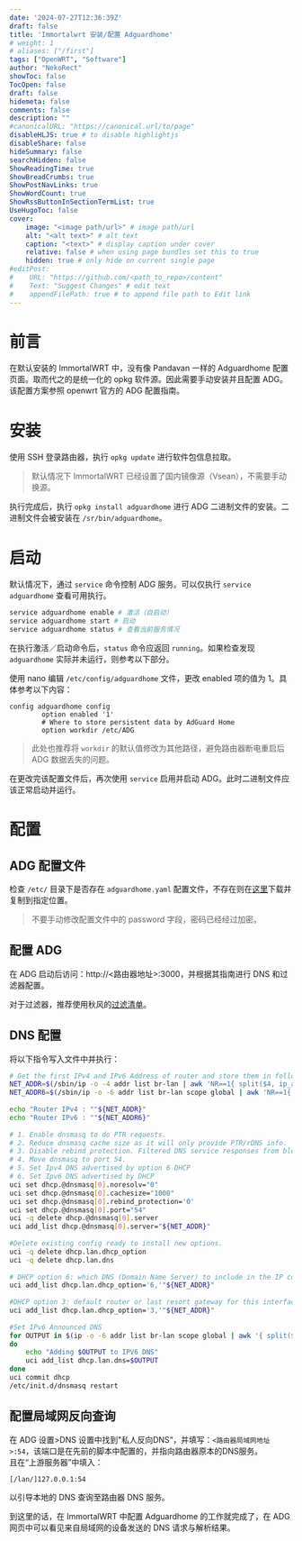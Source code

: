 ```yaml
---
date: '2024-07-27T12:36:39Z'
draft: false
title: 'Immortalwrt 安装/配置 Adguardhome'
# weight: 1
# aliases: ["/first"]
tags: ["OpenWRT", "Software"]
author: "NekoRect"
showToc: false
TocOpen: false
draft: false
hidemeta: false
comments: false
description: ""
#canonicalURL: "https://canonical.url/to/page"
disableHLJS: true # to disable highlightjs
disableShare: false
hideSummary: false
searchHidden: false
ShowReadingTime: true
ShowBreadCrumbs: true
ShowPostNavLinks: true
ShowWordCount: true
ShowRssButtonInSectionTermList: true
UseHugoToc: false
cover:
    image: "<image path/url>" # image path/url
    alt: "<alt text>" # alt text
    caption: "<text>" # display caption under cover
    relative: false # when using page bundles set this to true
    hidden: true # only hide on current single page
#editPost:
#    URL: "https://github.com/<path_to_repo>/content"
#    Text: "Suggest Changes" # edit text
#    appendFilePath: true # to append file path to Edit link
---
```


# 前言

在默认安装的 ImmortalWRT 中，没有像 Pandavan 一样的 Adguardhome 配置页面。取而代之的是统一化的 opkg 软件源。因此需要手动安装并且配置 ADG。该配置方案参照 openwrt 官方的 ADG 配置指南。

# 安装

使用 SSH 登录路由器，执行 `opkg update` 进行软件包信息拉取。

> 默认情况下 ImmortalWRT 已经设置了国内镜像源（Vsean），不需要手动换源。

执行完成后，执行 `opkg install adguardhome` 进行 ADG 二进制文件的安装。二进制文件会被安装在 `/sr/bin/adguardhome`。

# 启动

默认情况下，通过 `service` 命令控制 ADG 服务。可以仅执行 `service adguardhome` 查看可用执行。

```bash
service adguardhome enable # 激活（自启动）
service adguardhome start # 启动
service adguardhome status # 查看当前服务情况
```

在执行激活／启动命令后，`status` 命令应返回 `running`。如果检查发现 `adguardhome` 实际并未运行，则参考以下部分。

使用 nano 编辑 `/etc/config/adguardhome` 文件，更改 enabled 项的值为 1。具体参考以下内容：

```plain
config adguardhome config
        option enabled '1'
        # Where to store persistent data by AdGuard Home
        option workdir /etc/ADG
```

> 此处也推荐将 `workdir` 的默认值修改为其他路径，避免路由器断电重启后 ADG 数据丢失的问题。

在更改完该配置文件后，再次使用 `service` 启用并启动 ADG。此时二进制文件应该正常启动并运行。

# 配置

## ADG 配置文件

检查 `/etc/` 目录下是否存在 `adguardhome.yaml` 配置文件，不存在则在[这里]()下载并复制到指定位置。

> 不要手动修改配置文件中的 password 字段，密码已经经过加密。

## 配置 ADG 

在 ADG 启动后访问：http://<路由器地址>:3000，并根据其指南进行 DNS 和过滤器配置。

对于过滤器，推荐使用秋风的[过滤清单](https://github.com/TG-Twilight/AWAvenue-Ads-Rule)。

## DNS 配置

将以下指令写入文件中并执行：

```bash
# Get the first IPv4 and IPv6 Address of router and store them in following variables for use during the script.
NET_ADDR=$(/sbin/ip -o -4 addr list br-lan | awk 'NR==1{ split($4, ip_addr, "/"); print ip_addr[1] }')
NET_ADDR6=$(/sbin/ip -o -6 addr list br-lan scope global | awk 'NR==1{ split($4, ip_addr, "/"); print ip_addr[1] }')
 
echo "Router IPv4 : ""${NET_ADDR}"
echo "Router IPv6 : ""${NET_ADDR6}"
 
# 1. Enable dnsmasq to do PTR requests.
# 2. Reduce dnsmasq cache size as it will only provide PTR/rDNS info.
# 3. Disable rebind protection. Filtered DNS service responses from blocked domains are 0.0.0.0 which causes dnsmasq to fill the system log with possible DNS-rebind attack detected messages.
# 4. Move dnsmasq to port 54.
# 5. Set Ipv4 DNS advertised by option 6 DHCP 
# 6. Set Ipv6 DNS advertised by DHCP
uci set dhcp.@dnsmasq[0].noresolv="0"
uci set dhcp.@dnsmasq[0].cachesize="1000"
uci set dhcp.@dnsmasq[0].rebind_protection='0'
uci set dhcp.@dnsmasq[0].port="54"
uci -q delete dhcp.@dnsmasq[0].server
uci add_list dhcp.@dnsmasq[0].server="${NET_ADDR}"
 
#Delete existing config ready to install new options.
uci -q delete dhcp.lan.dhcp_option
uci -q delete dhcp.lan.dns
 
# DHCP option 6: which DNS (Domain Name Server) to include in the IP configuration for name resolution
uci add_list dhcp.lan.dhcp_option='6,'"${NET_ADDR}" 
 
#DHCP option 3: default router or last resort gateway for this interface
uci add_list dhcp.lan.dhcp_option='3,'"${NET_ADDR}"
 
#Set IPv6 Announced DNS
for OUTPUT in $(ip -o -6 addr list br-lan scope global | awk '{ split($4, ip_addr, "/"); print ip_addr[1] }')
do
	echo "Adding $OUTPUT to IPV6 DNS"
	uci add_list dhcp.lan.dns=$OUTPUT
done
uci commit dhcp
/etc/init.d/dnsmasq restart
```

## 配置局域网反向查询

在 ADG 设置>DNS 设置中找到"私人反向DNS“，并填写：`<路由器局域网地址>:54`，该端口是在先前的脚本中配置的，并指向路由器原本的DNS服务。  
且在“上游服务器”中填入：

```plain
[/lan/]127.0.0.1:54
```

以引导本地的 DNS 查询至路由器 DNS 服务。

到这里的话，在 ImmortalWRT 中配置 Adguardhome 的工作就完成了，在 ADG 网页中可以看见来自局域网的设备发送的 DNS 请求与解析结果。